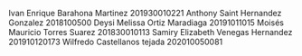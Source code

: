 Ivan Enrique Barahona Martinez 201930010221
Anthony Saint Hernandez Gonzalez 2018100500
Deysi Melissa Ortiz Maradiaga 20191011015
Moisés Mauricio Torres Suarez 201830010113
Samiry Elizabeth Venegas Hernandez 201910120173
Wilfredo Castellanos tejada 202010050081
